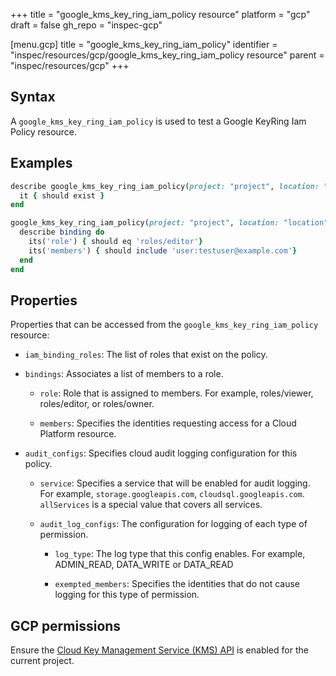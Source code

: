 +++
title = "google_kms_key_ring_iam_policy resource"
platform = "gcp"
draft = false
gh_repo = "inspec-gcp"

[menu.gcp]
title = "google_kms_key_ring_iam_policy"
identifier = "inspec/resources/gcp/google_kms_key_ring_iam_policy resource"
parent = "inspec/resources/gcp"
+++

## Syntax

A `google_kms_key_ring_iam_policy` is used to test a Google KeyRing Iam Policy resource.

## Examples

```ruby
describe google_kms_key_ring_iam_policy(project: "project", location: "location", key_ring_name: "key_ring_name") do
  it { should exist }
end

google_kms_key_ring_iam_policy(project: "project", location: "location", key_ring_name: "key_ring_name").bindings.each do |binding|
  describe binding do
    its('role') { should eq 'roles/editor'}
    its('members') { should include 'user:testuser@example.com'}
  end
end
```

## Properties

Properties that can be accessed from the `google_kms_key_ring_iam_policy` resource:

  * `iam_binding_roles`: The list of roles that exist on the policy.

  * `bindings`: Associates a list of members to a role.

    * `role`: Role that is assigned to members. For example, roles/viewer, roles/editor, or roles/owner.

    * `members`: Specifies the identities requesting access for a Cloud Platform resource.

  * `audit_configs`: Specifies cloud audit logging configuration for this policy.

    * `service`: Specifies a service that will be enabled for audit logging. For example, `storage.googleapis.com`, `cloudsql.googleapis.com`. `allServices`  is a special value that covers all services.

    * `audit_log_configs`: The configuration for logging of each type of permission.

      * `log_type`: The log type that this config enables. For example, ADMIN_READ, DATA_WRITE or DATA_READ

      * `exempted_members`: Specifies the identities that do not cause logging for this type of permission.



## GCP permissions

Ensure the [Cloud Key Management Service (KMS) API](https://console.cloud.google.com/apis/library/cloudkms.googleapis.com/) is enabled for the current project.
